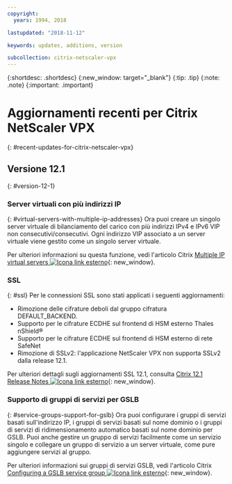 ```yaml
---
copyright:
  years: 1994, 2018

lastupdated: "2018-11-12"

keywords: updates, additions, version

subcollection: citrix-netscaler-vpx
---
```


{:shortdesc: .shortdesc}
{:new_window: target="_blank"}
{:tip: .tip}
{:note: .note}
{:important: .important}

# Aggiornamenti recenti per Citrix NetScaler VPX
{: #recent-updates-for-citrix-netscaler-vpx}

## Versione 12.1
{: #version-12-1}

### Server virtuali con più indirizzi IP
{: #virtual-servers-with-multiple-ip-addresses}
Ora puoi creare un singolo server virtuale di bilanciamento del carico con più indirizzi IPv4 e IPv6 VIP non consecutivi/consecutivi. Ogni indirizzo VIP associato a un server virtuale viene gestito come un singolo server virtuale.

Per ulteriori informazioni su questa funzione, vedi l'articolo Citrix [Multiple IP virtual servers ![Icona link esterno](../../icons/launch-glyph.svg "Icona link esterno")](https://docs.citrix.com/en-us/netscaler/12-1/load-balancing/load-balancing-customizing/multi-ip-virtual-servers.html){: new_window}.

### SSL
{: #ssl}
Per le connessioni SSL sono stati applicati i seguenti aggiornamenti:

* Rimozione delle cifrature deboli dal gruppo cifratura DEFAULT_BACKEND.
* Supporto per le cifrature ECDHE sul frontend di HSM esterno Thales nShield®
* Supporto per le cifrature ECDHE sul frontend di HSM esterno di rete SafeNet
* Rimozione di SSLv2: l'applicazione NetScaler VPX non supporta SSLv2 dalla release 12.1.

Per ulteriori dettagli sugli aggiornamenti SSL 12.1,  consulta [Citrix 12.1 Release Notes ![Icona link esterno](../../icons/launch-glyph.svg "Icona link esterno")](https://docs.citrix.com/en-us/netscaler/12-1/downloads/release-notes-12-1-48-13.html){: new_window}.

### Supporto di gruppi di servizi per GSLB
{: #service-groups-support-for-gslb}
Ora puoi configurare i gruppi di servizi basati sull'indirizzo IP, i gruppi di servizi basati sul nome dominio o i gruppi di servizi di ridimensionamento automatico basati sul nome dominio per GSLB. Puoi anche gestire un gruppo di servizi facilmente come un servizio singolo e collegare un gruppo di servizio a un server virtuale, come pure aggiungere servizi al gruppo.

Per ulteriori informazioni sui gruppi di servizi GSLB, vedi l'articolo Citrix [Configuring a GSLB service group ![Icona link esterno](../../icons/launch-glyph.svg "Icona link esterno")](https://docs.citrix.com/en-us/netscaler/12/global-server-load-balancing/configure/configuring-a-gslb-service-group.html){: new_window}.
